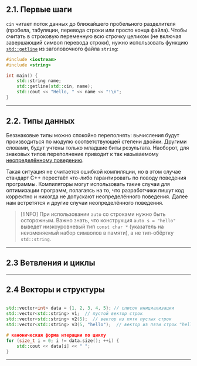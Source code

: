 
## 2.1. Первые шаги

`cin` читает поток данных до ближайшего пробельного разделителя (пробела, табуляции, перевода строки или просто конца файла). Чтобы считать в строковую переменную всю строчку целиком (не включая завершающий символ перевода строки), нужно использовать функцию [`std::getline`](https://en.cppreference.com/w/cpp/string/basic_string/getline) из заголовочного файла `string`:

```C++
#include <iostream>
#include <string>

int main() {
    std::string name;
    std::getline(std::cin, name);
    std::cout << "Hello, " << name << "!\n";
}
```

***
## 2.2. Типы данных

Беззнаковые типы можно спокойно переполнять: вычисления будут производиться по модулю соответствующей степени двойки. Другими словами, будут учтены только младшие биты результата. Наоборот, для знаковых типов переполнение приводит к так называемому [неопределённому поведению](https://en.cppreference.com/w/cpp/language/ub).

Такая ситуация не считается ошибкой компиляции, но в этом случае стандарт С++ перестаёт что-либо гарантировать по поводу поведения программы. Компиляторы могут использовать такие случаи для оптимизации программ, полагаясь на то, что разработчики пишут код корректно и никогда не допускают неопределённого поведения. Далее нам встретятся и другие случаи неопределённого поведения.

> [!INFO]
> При использовании `auto` со строками нужно быть осторожным. Важно знать, что конструкция `auto s = "hello"` выведет низкоуровневый тип `const char *` (указатель на неизменяемый набор символов в памяти), а не тип-обёртку `std::string`.

***
## 2.3 Ветвления и циклы

***
## 2.4 Векторы и структуры

```C++

std::vector<int> data = {1, 2, 3, 4, 5}; // список инициализации
std::vector<std::string> v1;  // пустой вектор строк
std::vector<std::string> v2(5);  // вектор из пяти пустых строк
std::vector<std::string> v3(5, "hello");  // вектор из пяти строк "hello"
```

```C++
# каноническая форма итерации по циклу
for (size_t i = 0; i != data.size(); ++i) {
    std::cout << data[i] << " ";
}
```

***
